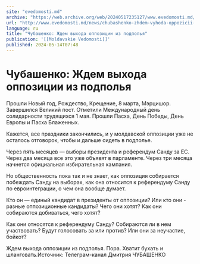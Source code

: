 ```yaml
---
site: "evedomosti.md"
archive: "https://web.archive.org/web/20240517235127/www.evedomosti.md/news/chubashenko-zhdem-vyhoda-oppozicii-iz-podpolya"
url: "http://www.evedomosti.md/news/chubashenko-zhdem-vyhoda-oppozicii-iz-podpolya"
language: ru
title: "Чубашенко: Ждем выхода оппозиции из подполья"
publication: '[[Moldavskie Vedomosti]]'
published: 2024-05-14T07:48
---
```


# Чубашенко: Ждем выхода оппозиции из подполья

Прошли Новый год, Рождество, Крещение, 8 марта, Мэрцишор. Завершился Великий пост. Отметили Международный день солидарности трудящихся 1 мая. Прошли Пасха, День Победы, День Европы и Пасха Блаженных.

Кажется, все праздники закончились, и у молдавской оппозиции уже не осталось отговорок, чтобы и дальше сидеть в подполье.

Через пять месяцев — выборы президента и референдум Санду за ЕС. Через два месяца все это уже объявят в парламенте. Через три месяца начнется официальная избирательная кампания.

Но общественность пока так и не знает, как оппозиция собирается побеждать Санду на выборах, как она относится к референдуму Санду по евроинтеграции, о чем она вообще думает.

Кто он — единый кандидат в президенты от оппозиции? Или кто они - разные оппозиционные кандидаты? Чего они хотят? Как они собираются добиваться, чего хотят?

Как они относятся к референдуму Санду? Собираются ли в нем участвовать? Будут голосовать за или против? Или они за неучастие, бойкот?

Ждем выхода оппозиции из подполья. Пора. Хватит бухать и шланговать.Источник: Телеграм-канал Дмитрия ЧУБАШЕНКО